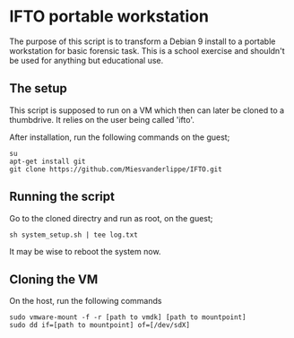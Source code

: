 # IFTO portable workstation 

The purpose of this script is to transform a Debian 9 install to a portable workstation for basic forensic task. This is a school exercise and shouldn't be used for anything but educational use. 

## The setup 

This script is supposed to run on a VM which then can later be cloned to a thumbdrive. It relies on the user being called 'ifto'. 

After installation, run the following commands on the guest; 

```
su
apt-get install git
git clone https://github.com/Miesvanderlippe/IFTO.git
```

## Running the script

Go to the cloned directry and run as root, on the guest;

```
sh system_setup.sh | tee log.txt
```

It may be wise to reboot the system now. 

## Cloning the VM

On the host, run the following commands

```
sudo vmware-mount -f -r [path to vmdk] [path to mountpoint]
sudo dd if=[path to mountpoint] of=[/dev/sdX]
```